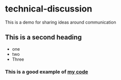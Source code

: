 # technical-discussion
This is a demo for sharing ideas around communication


## This is a second heading

* one
* two
* Three

### This is a good example of [my code](https://gist.github.com/ealonsorivera/fd5ecee8cd222532dc7e046748013f6b)

